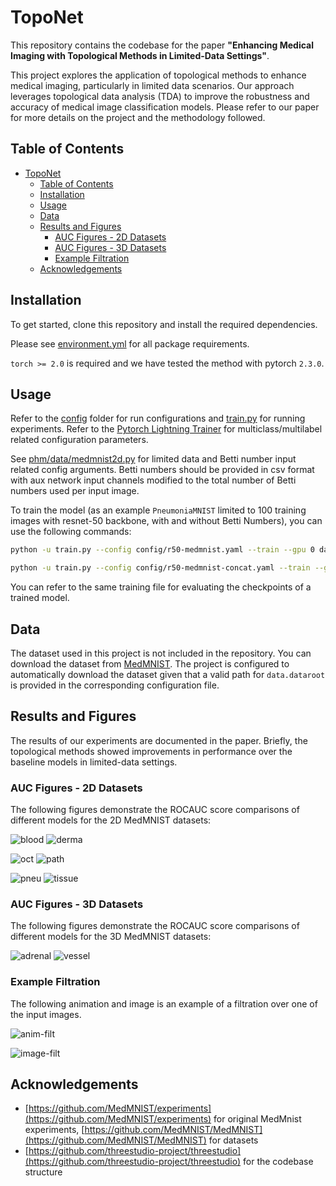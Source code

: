 # TopoNet

This repository contains the codebase for the paper **"Enhancing Medical Imaging with Topological Methods in Limited-Data Settings"**.

This project explores the application of topological methods to enhance medical imaging, particularly in limited data scenarios. 
Our approach leverages topological data analysis (TDA) to improve the robustness and accuracy of medical image classification models. Please refer to our paper for more details on the project and the methodology followed.

## Table of Contents

- [TopoNet](#toponet)
  - [Table of Contents](#table-of-contents)
  - [Installation](#installation)
  - [Usage](#usage)
  - [Data](#data)
  - [Results and Figures](#results-and-figures)
    - [AUC Figures - 2D Datasets](#auc-figures---2d-datasets)
    - [AUC Figures - 3D Datasets](#auc-figures---3d-datasets)
    - [Example Filtration](#example-filtration)
  - [Acknowledgements](#acknowledgements)

## Installation

To get started, clone this repository and install the required dependencies.

Please see [environment.yml](./environment.yml) for all package requirements.

`torch >= 2.0` is required and we have tested the method with pytorch `2.3.0`. 

## Usage

Refer to the [config](./config/) folder for run configurations and [train.py](./train.py) for running experiments. Refer to the [Pytorch Lightning Trainer](./phm/trainers/cls_trainer.py) for multiclass/multilabel related configuration parameters.

See [phm/data/medmnist2d.py](./phm/data/medmnist2d.py) for limited data and Betti number input related config arguments. Betti numbers should be 
provided in csv format with aux network input channels modified to the total number of Betti numbers used per input image.

To train the model (as an example `PneumoniaMNIST` limited to 100 training images with resnet-50 backbone, with and without Betti Numbers), you can use the following commands:

```bash
python -u train.py --config config/r50-medmnist.yaml --train --gpu 0 data.dataset=pneumoniamnist data.train_data_num=100

python -u train.py --config config/r50-medmnist-concat.yaml --train --gpu 0 data.dataset=pneumoniamnist data.train_data_num=100
```

You can refer to the same training file for evaluating the checkpoints of a trained model.

## Data

The dataset used in this project is not included in the repository.
You can download the dataset from [MedMNIST](https://medmnist.com). 
The project is configured to automatically download the dataset given that a valid path for `data.dataroot` is provided in the corresponding configuration file.

## Results and Figures

The results of our experiments are documented in the paper. Briefly, the topological methods showed improvements in performance over the baseline models in limited-data settings.

### AUC Figures - 2D Datasets

The following figures demonstrate the ROCAUC score comparisons of different models for the 2D MedMNIST datasets:

![blood](./figures/BloodMNIST_AUC_line_plot.png) ![derma](./figures/DermaMNIST_AUC_line_plot.png)

![oct](./figures/OCTMNIST_AUC_line_plot.png) ![path](./figures/PathMNIST_AUC_line_plot.png)

![pneu](./figures/PneuMNIST_AUC_line_plot.png) ![tissue](./figures/TissueMNIST_AUC_line_plot.png)

### AUC Figures - 3D Datasets

The following figures demonstrate the ROCAUC score comparisons of different models for the 3D MedMNIST datasets:

![adrenal](./figures/AdrenalMNIST3D_AUC_line_plot.png)
![vessel](./figures/VesselMNIST3D_AUC_line_plot.png)

### Example Filtration

The following animation and image is an example of a filtration over one of the input images.

![anim-filt](./figures/imgpsh_fullsize_anim.gif)

![image-filt](./figures/imgpsh_fullsize_anim.png)

## Acknowledgements

- [https://github.com/MedMNIST/experiments](https://github.com/MedMNIST/experiments) for original MedMnist experiments, [https://github.com/MedMNIST/MedMNIST](https://github.com/MedMNIST/MedMNIST) for datasets
- [https://github.com/threestudio-project/threestudio](https://github.com/threestudio-project/threestudio) for the codebase structure
